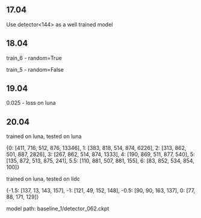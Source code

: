 

## 17.04

Use detector<144> as a well trained model

## 18.04

train_6 - random=True

train_5 - random=False

## 19.04

0.025 - loss on luna

## 20.04

trained on luna, tested on luna 

{0: [411, 716, 512, 876, 13346],
 1: [383, 818, 514, 874, 6226],
 2: [313, 862, 501, 887, 2826],
 3: [267, 862, 514, 874, 1333],
 4: [190, 869, 511, 877, 540],
 5: [135, 872, 513, 875, 241],
 5.5: [110, 881, 507, 881, 155],
 6: [83, 852, 534, 854, 100]}
 
 trained on luna, tested on lidc
 
 {-1.5: [137, 13, 143, 157],
 -1: [121, 49, 152, 148],
 -0.5: [90, 90, 163, 137],
 0: [77, 88, 171, 129]}
 
 model path: baseline_1/detector_062.ckpt